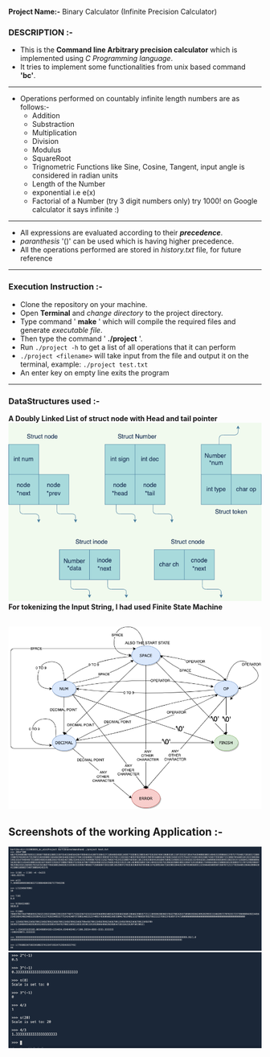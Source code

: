 **Project Name:-** Binary Calculator (Infinite Precision Calculator)

### DESCRIPTION :-  

  * This is the **Command line Arbitrary precision calculator** which is implemented using _C Programming language_.
  * It tries to implement some functionalities from unix based command **'bc'**.
  ---
  * Operations performed on countably infinite length numbers are as follows:-
    * Addition
    * Substraction
    * Multiplication
    * Division
    * Modulus  
    * SquareRoot
    * Trignometric Functions like Sine, Cosine, Tangent, input angle is considered in radian units
    * Length of the Number
    * exponential i.e e(x)
    * Factorial of a Number (try 3 digit numbers only)  try 1000! on Google calculator it says infinite :)
  ---
  * All expressions are evaluated according to their **_precedence_**.
  * _paranthesis_ '()' can be used which is having higher precedence.  
  * All the operations performed are stored in  _history.txt_ file, for future reference
  
  
  ---
  
### Execution Instruction :-  

 * Clone the repository on your machine.
 * Open **Terminal** and _change directory_ to the project directory.  
 * Type command ' **make** ' which will compile the required files and generate _executable file_.  
 * Then type the command ' **./project** '. 
 * Run `./project -h` to get a list of all operations that it can perform
 * `./project <filename>`  will take input from the file and output it on the terminal, example: `./project test.txt`
 * An enter key on empty line exits the program
  ---
  ### DataStructures used :-
  **A Doubly Linked List of struct node with Head and tail pointer**
  <img src="./Structs.png" />
  **For tokenizing the Input String, I had used Finite State Machine**

  <br>
  <img src="./stateDiagram.png" />
  <br>


  
  ## Screenshots of the working Application :-
  <img src="./screenshots/2.png" />
  <img src="./screenshots/1.png" />
